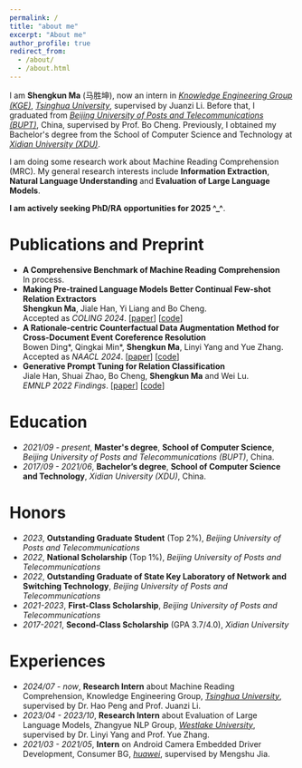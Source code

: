 ```yaml
---
permalink: /
title: "about me"
excerpt: "About me"
author_profile: true
redirect_from: 
  - /about/
  - /about.html
---
```


I am **Shengkun Ma** (马胜坤), now an intern in *[Knowledge Engineering Group (KGE)](https://keg.cs.tsinghua.edu.cn/)*, *[Tsinghua University](https://www.tsinghua.edu.cn/)*, supervised by Juanzi Li. Before that, I graduated from *[Beijing University of Posts and Telecommunications (BUPT)](https://www.bupt.edu.cn/)*, China, supervised by Prof. Bo Cheng.
Previously, I obtained my Bachelor's degree from the School of Computer Science and Technology at *[Xidian University (XDU)](https://www.xidian.edu.cn/)*.

I am doing some research work about Machine Reading Comprehension (MRC). My general research interests include **Information Extraction**, **Natural Language Understanding** and **Evaluation of Large Language Models**.

**I am actively seeking PhD/RA opportunities for 2025 ^_^**.


Publications and Preprint
======
- **A Comprehensive Benchmark of Machine Reading Comprehension**
<br />In process.  
- **Making Pre-trained Language Models Better Continual Few-shot Relation Extractors**
<br />**Shengkun Ma**, Jiale Han, Yi Liang and Bo Cheng.
<br />Accepted as *COLING 2024*.  \[[paper](https://arxiv.org/abs/2402.15713)\] \[[code](https://github.com/mashengkun/CPL)\]
- **A Rationale-centric Counterfactual Data Augmentation Method for Cross-Document Event Coreference Resolution**
<br />Bowen Ding\*, Qingkai Min\*, **Shengkun Ma**, Linyi Yang and Yue Zhang.
<br />Accepted as *NAACL 2024*. \[[paper](https://arxiv.org/abs/2404.01921)\] \[[code](https://github.com/Danield21/Rationale4CDECR)\]  
- **Generative Prompt Tuning for Relation Classification** 
<br />Jiale Han, Shuai Zhao, Bo Cheng, **Shengkun Ma** and Wei Lu.
<br />*EMNLP 2022 Findings*.   \[[paper](https://arxiv.org/abs/2210.12435)\]  \[[code](https://github.com/hanjiale/GenPT)\]  


Education
======
- *2021/09 - present*, **Master's degree**, **School of Computer Science**, *Beijing University of Posts and Telecommunications (BUPT)*, China.
- *2017/09 - 2021/06*, **Bachelor’s degree**, **School of Computer Science and Technology**, *Xidian University (XDU)*, China.

Honors
======
- *2023*, **Outstanding Graduate Student** (Top 2%), *Beijing University of Posts and Telecommunications*
- *2022*, **National Scholarship** (Top 1%), *Beijing University of Posts and Telecommunications*
- *2022*, **Outstanding Graduate of State Key Laboratory of Network and Switching Technology**, *Beijing University of Posts and Telecommunications*
- *2021-2023*, **First-Class Scholarship**, *Beijing University of Posts and Telecommunications*
- *2017-2021*, **Second-Class Scholarship** (GPA 3.7/4.0), *Xidian University*

Experiences
======
- *2024/07 - now*, **Research Intern** about Machine Reading Comprehension, Knowledge Engineering Group, *[Tsinghua University](https://en.westlake.edu.cn/)*, supervised by Dr. Hao Peng and Prof. Juanzi Li.
- *2023/04 - 2023/10*, **Research Intern** about Evaluation of Large Language Models, Zhangyue NLP Group, *[Westlake University](https://en.westlake.edu.cn/)*, supervised by Dr. Linyi Yang and Prof. Yue Zhang.
- *2021/03 - 2021/05*, **Intern** on Android Camera Embedded Driver Development, Consumer BG, *[huawei](http://www.huawei.com.cn/)*, supervised by Mengshu Jia.


<!-- <a href="https://info.flagcounter.com/0wyG"><img src="https://s11.flagcounter.com/count2/0wyG/bg_FFFFFF/txt_000000/border_CCCCCC/columns_2/maxflags_10/viewers_0/labels_0/pageviews_0/flags_0/percent_0/" alt="Flag Counter" border="0"></a>
 -->

<!-- 
<script type="text/javascript" id="clustrmaps" src="//clustrmaps.com/map_v2.js?d=bALa26JNgLmkaivAZEk7F5Qk4kVH83z0WAlhEsUq4yM&cl=ffffff&w=a"></script>
 -->